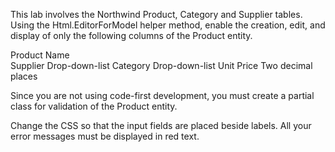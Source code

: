 This lab involves the Northwind Product, Category and Supplier tables.
Using the Html.EditorForModel helper method, enable the creation, edit, 
and display of only the following columns of the Product entity. 

Product Name	
Supplier	Drop-down-list
Category	Drop-down-list
Unit Price	Two decimal places

Since you are not using code-first development, you must create a partial class for validation of the Product entity.

Change the CSS so that the input fields are placed beside labels. All your error messages must be displayed in red text.
